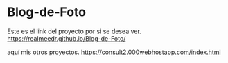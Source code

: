 # Blog-de-Foto
Este es el link del proyecto por si se desea ver.
https://realmeedr.github.io/Blog-de-Foto/

aquí mis otros proyectos.
https://consult2.000webhostapp.com/index.html
